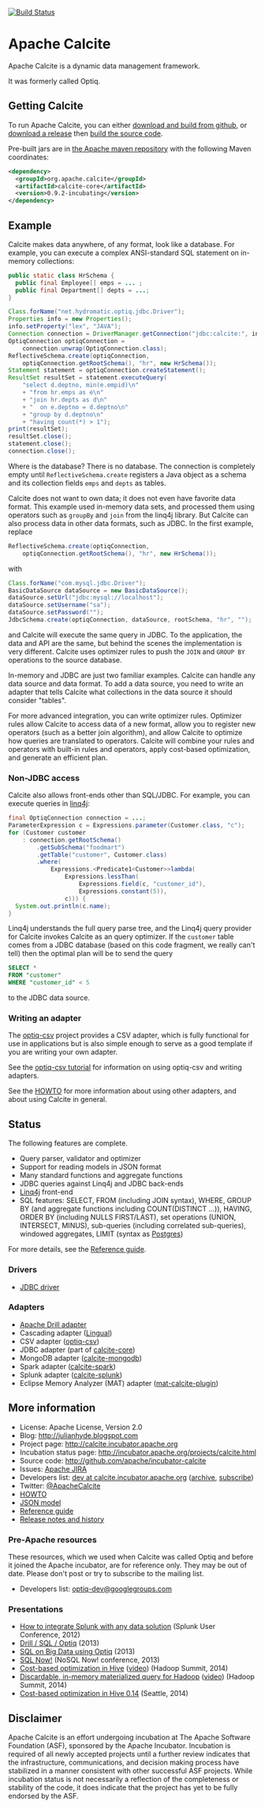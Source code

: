 [![Build Status](https://travis-ci.org/julianhyde/incubator-calcite.svg?branch=master)](https://travis-ci.org/julianhyde/incubator-calcite)

# Apache Calcite

Apache Calcite is a dynamic data management framework.

It was formerly called Optiq.

## Getting Calcite

To run Apache Calcite, you can either
[download and build from github](doc/HOWTO.md#building-from-git),
or [download a release](http://www.apache.org/dyn/closer.cgi/incubator/calcite)
then [build the source code](doc/HOWTO.md#building-from-a-source-distribution).

Pre-built jars are in
[the Apache maven repository](https://repository.apache.org/content/repositories/releases)
with the following Maven coordinates:

```xml
<dependency>
  <groupId>org.apache.calcite</groupId>
  <artifactId>calcite-core</artifactId>
  <version>0.9.2-incubating</version>
</dependency>
```

## Example

Calcite makes data anywhere, of any format, look like a database. For
example, you can execute a complex ANSI-standard SQL statement on
in-memory collections:

```java
public static class HrSchema {
  public final Employee[] emps = ... ;
  public final Department[] depts = ...;
}

Class.forName("net.hydromatic.optiq.jdbc.Driver");
Properties info = new Properties();
info.setProperty("lex", "JAVA");
Connection connection = DriverManager.getConnection("jdbc:calcite:", info);
OptiqConnection optiqConnection =
    connection.unwrap(OptiqConnection.class);
ReflectiveSchema.create(optiqConnection,
    optiqConnection.getRootSchema(), "hr", new HrSchema());
Statement statement = optiqConnection.createStatement();
ResultSet resultSet = statement.executeQuery(
    "select d.deptno, min(e.empid)\n"
    + "from hr.emps as e\n"
    + "join hr.depts as d\n"
    + "  on e.deptno = d.deptno\n"
    + "group by d.deptno\n"
    + "having count(*) > 1");
print(resultSet);
resultSet.close();
statement.close();
connection.close();
```

Where is the database? There is no database. The connection is
completely empty until <code>ReflectiveSchema.create</code> registers
a Java object as a schema and its collection fields <code>emps</code>
and <code>depts</code> as tables.

Calcite does not want to own data; it does not even have favorite data
format. This example used in-memory data sets, and processed them
using operators such as <code>groupBy</code> and <code>join</code>
from the linq4j
library. But Calcite can also process data in other data formats, such
as JDBC. In the first example, replace

```java
ReflectiveSchema.create(optiqConnection,
    optiqConnection.getRootSchema(), "hr", new HrSchema());
```

with

```java
Class.forName("com.mysql.jdbc.Driver");
BasicDataSource dataSource = new BasicDataSource();
dataSource.setUrl("jdbc:mysql://localhost");
dataSource.setUsername("sa");
dataSource.setPassword("");
JdbcSchema.create(optiqConnection, dataSource, rootSchema, "hr", "");
```

and Calcite will execute the same query in JDBC. To the application, the
data and API are the same, but behind the scenes the implementation is
very different. Calcite uses optimizer rules
to push the <code>JOIN</code> and <code>GROUP BY</code> operations to
the source database.

In-memory and JDBC are just two familiar examples. Calcite can handle
any data source and data format. To add a data source, you need to
write an adapter that tells Calcite
what collections in the data source it should consider "tables".

For more advanced integration, you can write optimizer
rules. Optimizer rules allow Calcite to access data of a new format,
allow you to register new operators (such as a better join algorithm),
and allow Calcite to optimize how queries are translated to
operators. Calcite will combine your rules and operators with built-in
rules and operators, apply cost-based optimization, and generate an
efficient plan.

### Non-JDBC access

Calcite also allows front-ends other than SQL/JDBC. For example, you can
execute queries in <a href="https://github.com/julianhyde/linq4j">linq4j</a>:

```java
final OptiqConnection connection = ...;
ParameterExpression c = Expressions.parameter(Customer.class, "c");
for (Customer customer
    : connection.getRootSchema()
        .getSubSchema("foodmart")
        .getTable("customer", Customer.class)
        .where(
            Expressions.<Predicate1<Customer>>lambda(
                Expressions.lessThan(
                    Expressions.field(c, "customer_id"),
                    Expressions.constant(5)),
                c))) {
  System.out.println(c.name);
}
```

Linq4j understands the full query parse tree, and the Linq4j query
provider for Calcite invokes Calcite as an query optimizer. If the
<code>customer</code> table comes from a JDBC database (based on
this code fragment, we really can't tell) then the optimal plan
will be to send the query

```SQL
SELECT *
FROM "customer"
WHERE "customer_id" < 5
```

to the JDBC data source.

### Writing an adapter

The <a href="https://github.com/julianhyde/optiq-csv">optiq-csv</a>
project provides a CSV adapter, which is fully functional for use in applications
but is also simple enough to serve as a good template if you are writing
your own adapter.

See the <a href="https://github.com/julianhyde/optiq-csv/blob/master/TUTORIAL.md">optiq-csv tutorial</a>
for information on using optiq-csv and writing adapters.

See the <a href="doc/HOWTO.md">HOWTO</a> for more information about using other
adapters, and about using Calcite in general.

## Status

The following features are complete.

* Query parser, validator and optimizer
* Support for reading models in JSON format
* Many standard functions and aggregate functions
* JDBC queries against Linq4j and JDBC back-ends
* <a href="https://github.com/julianhyde/linq4j">Linq4j</a> front-end
* SQL features: SELECT, FROM (including JOIN syntax), WHERE, GROUP BY (and aggregate functions including COUNT(DISTINCT ...)), HAVING, ORDER BY (including NULLS FIRST/LAST), set operations (UNION, INTERSECT, MINUS), sub-queries (including correlated sub-queries), windowed aggregates, LIMIT (syntax as <a href="http://www.postgresql.org/docs/8.4/static/sql-select.html#SQL-LIMIT">Postgres</a>)

For more details, see the <a href="doc/REFERENCE.md">Reference guide</a>.

### Drivers

* <a href="http://www.hydromatic.net/calcite/apidocs/net/hydromatic/optiq/jdbc/package-summary.html">JDBC driver</a>

### Adapters

* <a href="https://github.com/apache/incubator-drill">Apache Drill adapter</a>
* Cascading adapter (<a href="https://github.com/Cascading/lingual">Lingual</a>)
* CSV adapter (<a href="https://github.com/julianhyde/optiq-csv">optiq-csv</a>)
* JDBC adapter (part of <a href="http://www.hydromatic.net/calcite/apidocs/net/hydromatic/optiq/impl/jdbc/package-summary.html">calcite-core</a>)
* MongoDB adapter (<a href="http://www.hydromatic.net/calcite/apidocs/net/hydromatic/optiq/impl/mongodb/package-summary.html">calcite-mongodb</a>)
* Spark adapter (<a href="http://www.hydromatic.net/calcite/apidocs/net/hydromatic/optiq/impl/spark/package-summary.html">calcite-spark</a>)
* Splunk adapter (<a href="http://www.hydromatic.net/calcite/apidocs/net/hydromatic/optiq/impl/splunk/package-summary.html">calcite-splunk</a>)
* Eclipse Memory Analyzer (MAT) adapter (<a href="https://github.com/vlsi/mat-calcite-plugin">mat-calcite-plugin</a>)

## More information

* License: Apache License, Version 2.0
* Blog: http://julianhyde.blogspot.com
* Project page: http://calcite.incubator.apache.org
* Incubation status page: http://incubator.apache.org/projects/calcite.html
* Source code: http://github.com/apache/incubator-calcite
* Issues: <a href="https://issues.apache.org/jira/browse/CALCITE">Apache JIRA</a>
* Developers list: <a href="mailto:dev@calcite.incubator.apache.org">dev at calcite.incubator.apache.org</a>
  (<a href="http://mail-archives.apache.org/mod_mbox/incubator-calcite-dev/">archive</a>,
  <a href="mailto:dev-subscribe@calcite.incubator.apache.org">subscribe</a>)
* Twitter: <a href="https://twitter.com/ApacheCalcite">@ApacheCalcite</a>
* <a href="doc/HOWTO.md">HOWTO</a>
* <a href="doc/MODEL.md">JSON model</a>
* <a href="doc/REFERENCE.md">Reference guide</a>
* <a href="doc/HISTORY.md">Release notes and history</a>

### Pre-Apache resources

These resources, which we used when Calcite was called Optiq and
before it joined the Apache incubator, are for reference only.
They may be out of date.
Please don't post or try to subscribe to the mailing list.

* Developers list: <a href="http://groups.google.com/group/optiq-dev">optiq-dev@googlegroups.com</a>

### Presentations

* <a href="http://www.slideshare.net/julianhyde/how-to-integrate-splunk-with-any-data-solution">How to integrate Splunk with any data solution</a> (Splunk User Conference, 2012)
* <a href="https://github.com/julianhyde/share/blob/master/slides/optiq-drill-user-group-2013.pdf?raw=true">Drill / SQL / Optiq</a> (2013)
* <a href="https://github.com/julianhyde/share/blob/master/slides/optiq-richrelevance-2013.pdf?raw=true">SQL on Big Data using Optiq</a> (2013)
* <a href="https://github.com/julianhyde/share/blob/master/slides/optiq-nosql-now-2013.pdf?raw=true">SQL Now!</a> (NoSQL Now! conference, 2013)
* <a href="https://github.com/julianhyde/share/blob/master/slides/hive-cbo-summit-2014.pdf?raw=true">Cost-based optimization in Hive</a> (<a href="https://www.youtube.com/watch?v=vpG5noIbEFs">video</a>) (Hadoop Summit, 2014)
* <a href="https://github.com/julianhyde/share/blob/master/slides/dmmq-summit-2014.pdf?raw=true">Discardable, in-memory materialized query for Hadoop</a> (<a href="https://www.youtube.com/watch?v=CziGOa8GXqI">video</a>) (Hadoop Summit, 2014)
* <a href="https://github.com/julianhyde/share/blob/master/slides/hive-cbo-seattle-2014.pdf?raw=true">Cost-based optimization in Hive 0.14</a> (Seattle, 2014)

## Disclaimer

Apache Calcite is an effort undergoing incubation at The Apache Software
Foundation (ASF), sponsored by the Apache Incubator. Incubation is
required of all newly accepted projects until a further review
indicates that the infrastructure, communications, and decision making
process have stabilized in a manner consistent with other successful
ASF projects. While incubation status is not necessarily a reflection
of the completeness or stability of the code, it does indicate that
the project has yet to be fully endorsed by the ASF.
